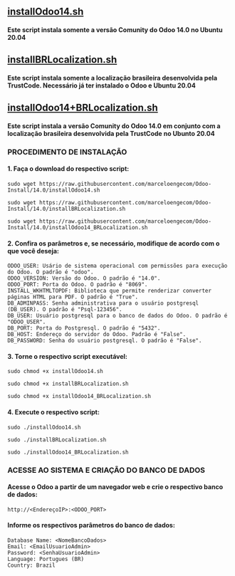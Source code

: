 
## [installOdoo14.sh](https://github.com/marceloengecom/Odoo-Install/blob/14.0/installOdoo14.sh)
#### Este script instala somente a versão Comunity do Odoo 14.0 no Ubuntu 20.04

## [installBRLocalization.sh](https://github.com/marceloengecom/Odoo-Install/blob/14.0/installBRLocalization.sh)
#### Este script instala somente a localização brasileira desenvolvida pela TrustCode. Necessário já ter instalado o Odoo e Ubuntu 20.04

## [installOdoo14+BRLocalization.sh](https://github.com/marceloengecom/Odoo-Install/blob/14.0/installOdoo14+BRLocalization.sh)
#### Este script instala a versão Comunity do Odoo 14.0 em conjunto com a localização brasileira desenvolvida pela TrustCode no Ubunto 20.04



### PROCEDIMENTO DE INSTALAÇÃO

#### 1. Faça o download do respectivo script:
```
sudo wget https://raw.githubusercontent.com/marceloengecom/Odoo-Install/14.0/installOdoo14.sh
```
```
sudo wget https://raw.githubusercontent.com/marceloengecom/Odoo-Install/14.0/installBRLocalization.sh
```
```
sudo wget https://raw.githubusercontent.com/marceloengecom/Odoo-Install/14.0/installOdoo14_BRLocalization.sh
```


#### 2. Confira os parâmetros e, se necessário, modifique de acordo com o que você deseja:
```
ODOO_USER: Usário de sistema operacional com permissões para execução do Odoo. O padrão é "odoo".
ODOO_VERSION: Versão do Odoo. O padrão é "14.0".
ODOO_PORT: Porta do Odoo. O padrão é "8069".
INSTALL_WKHTMLTOPDF: Biblioteca que permite renderizar converter páginas HTML para PDF. O padrão é "True".
DB_ADMINPASS: Senha administrativa para o usuário postgresql (DB_USER). O padrão é "Psql-123456".
DB_USER: Usuário postgresql para o banco de dados do Odoo. O padrão é "ODOO_USER".
DB_PORT: Porta do Postgresql. O padrão é "5432".
DB_HOST: Endereço do servidor do Odoo. Padrão é "False".
DB_PASSWORD: Senha do usuário postgresql. O padrão é "False".
```

#### 3. Torne o respectivo script executável:
```
sudo chmod +x installOdoo14.sh
```
```
sudo chmod +x installBRLocalization.sh
```
```
sudo chmod +x installOdoo14_BRLocalization.sh
```



#### 4. Execute o respectivo script:
```
sudo ./installOdoo14.sh
```
```
sudo ./installBRLocalization.sh
```
```
sudo ./installOdoo14_BRLocalization.sh
```


### ACESSE AO SISTEMA E CRIAÇÃO DO BANCO DE DADOS

#### Acesse o Odoo a partir de um navegador web e crie o respectivo banco de dados:
```
http://<EndereçoIP>:<ODOO_PORT>
```

#### Informe os respectivos parâmetros do banco de dados:
```Master Password: <DB_ADMINPASS>
Database Name: <NomeBancoDados>
Email: <EmailUsuarioAdmin>
Password: <SenhaUsuarioAdmin>
Language: Portugues (BR)
Country: Brazil
```
